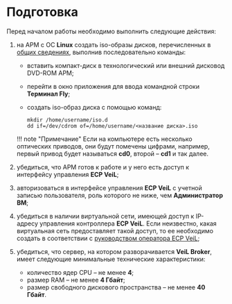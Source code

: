# Подготовка

Перед началом работы необходимо выполнить следующие действия:

1. на АРМ с OC **Linux** создать iso-образы дисков, 
перечисленных в [общих сведениях](general_settings.md), выполнив последовательно команды:
     
      - вставить компакт-диск в технологический или внешний дисковод DVD-ROM АРМ;
      - перейти в окно приложения для ввода командной строки **Терминал Fly**;
      - создать iso-образ диска с помощью команд:
   
         `mkdir /home/username/iso.d`  
         `dd if=/dev/cdrom of=/home/username/<название диска>.iso`      
        
    !!! note "Примечание" 
        Если на компьютере есть несколько оптических приводов, они будут помечены цифрами, 
        например, первый привод будет называться **cd0**, второй – **cd1** и так далее.

1. убедиться, что АРМ готов к работе и у него есть доступ к интерфейсу управления **ECP VeiL**;

1. авторизоваться в интерфейсе управления **ECP VeiL** с учетной записью пользователя, роль которого не ниже, чем **Администратор ВМ**;

1. убедиться в наличии виртуальной сети, имеющей доступ к IP-адресу управления контроллера **ECP VeiL**. 
   Если неизвестно, какая виртуальная сеть предоставляет такой доступ, то ее необходимо создать 
   в соответствии с [руководством оператора ECP VeiL](https://veil.mashtab.org/docs/latest/base/operator_guide/network/virtual_network_create/);

1. убедиться, что сервер, на котором разворачивается **VeiL Broker**, имеет следующие минимальные 
   технические характеристики:
    
      - количество ядер CPU – не менее **4**;
      - размер RAM – не менее **4 Гбайт**;
      - размер свободного дискового пространства – не менее **40 Гбайт**.
